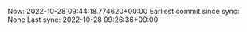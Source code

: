 Now: 2022-10-28 09:44:18.774620+00:00 Earliest commit since sync: None Last sync: 2022-10-28 09:26:36+00:00

